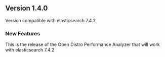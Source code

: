 ## Version 1.4.0

Version compatible with elasticsearch 7.4.2

### New Features

This is the release of the Open Distro Performance Analyzer that will work with elasticsearch 7.4.2
